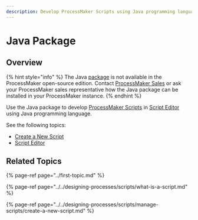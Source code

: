 ```yaml
---
description: Develop ProcessMaker Scripts using Java programming language.
---
```


# Java Package

## Overview

{% hint style="info" %}
The Java [package](../first-topic.md) is not available in the ProcessMaker open-source edition. Contact [ProcessMaker Sales](https://www.processmaker.com/contact/) or ask your ProcessMaker sales representative how the Java package can be installed in your ProcessMaker instance.
{% endhint %}

Use the Java package to develop [ProcessMaker Scripts](../../designing-processes/scripts/what-is-a-script.md) in [Script Editor](../../designing-processes/scripts/script-editor.md) using Java programming language.

See the following topics:

* [Create a New Script](../../designing-processes/scripts/manage-scripts/create-a-new-script.md#create-a-new-processmaker-script)
* [Script Editor](../../designing-processes/scripts/script-editor.md)

## Related Topics

{% page-ref page="../first-topic.md" %}

{% page-ref page="../../designing-processes/scripts/what-is-a-script.md" %}

{% page-ref page="../../designing-processes/scripts/manage-scripts/create-a-new-script.md" %}


